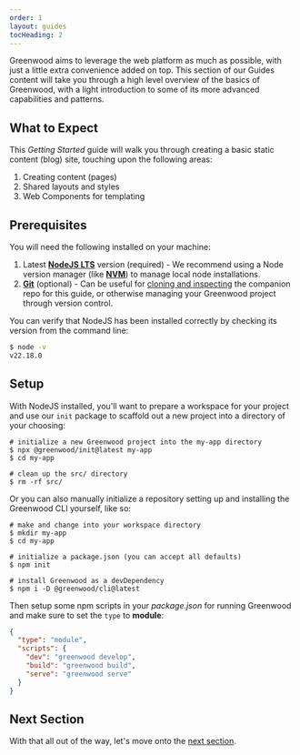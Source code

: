 ```yaml
---
order: 1
layout: guides
tocHeading: 2
---
```


<app-heading-box heading="Getting Started">
  <p>Greenwood aims to leverage the web platform as much as possible, with just a little extra convenience added on top.  This section of our Guides content will take you through a high level overview of the basics of Greenwood, with a light introduction to some of its more advanced capabilities and patterns.</p>
</app-heading-box>

## What to Expect

This _Getting Started_ guide will walk you through creating a basic static content (blog) site, touching upon the following areas:

1. Creating content (pages)
1. Shared layouts and styles
1. Web Components for templating

## Prerequisites

You will need the following installed on your machine:

1. Latest [**NodeJS LTS**](https://nodejs.org/en/download) version (required) - We recommend using a Node version manager (like [**NVM**](https://github.com/nvm-sh/nvm)) to manage local node installations.
1. [**Git**](https://git-scm.com/) (optional) - Can be useful for [cloning and inspecting](https://github.com/ProjectEvergreen/greenwood-getting-started) the companion repo for this guide, or otherwise managing your Greenwood project through version control.

You can verify that NodeJS has been installed correctly by checking its version from the command line:

```bash
$ node -v
v22.18.0
```

## Setup

With NodeJS installed, you'll want to prepare a workspace for your project and use our `init` package to scaffold out a new project into a directory of your choosing:

<!-- prettier-ignore-start -->
<app-ctc-block variant="shell" paste-contents="npx @greenwood/init@latest">

  ```shell
  # initialize a new Greenwood project into the my-app directory
  $ npx @greenwood/init@latest my-app
  $ cd my-app

  # clean up the src/ directory
  $ rm -rf src/
  ```

</app-ctc-block>

<!-- prettier-ignore-end -->

Or you can also manually initialize a repository setting up and installing the Greenwood CLI yourself, like so:

```shell
# make and change into your workspace directory
$ mkdir my-app
$ cd my-app

# initialize a package.json (you can accept all defaults)
$ npm init

# install Greenwood as a devDependency
$ npm i -D @greenwood/cli@latest
```

Then setup some npm scripts in your _package.json_ for running Greenwood and make sure to set the `type` to **module**:

<!-- prettier-ignore-start -->

<app-ctc-block variant="snippet" heading="package.json">

  ```json
  {
    "type": "module",
    "scripts": {
      "dev": "greenwood develop",
      "build": "greenwood build",
      "serve": "greenwood serve"
    }
  }
  ```

</app-ctc-block>

<!-- prettier-ignore-end -->

<!-- Looking for Stackblitz alternatives -->
<!-- https://github.com/ProjectEvergreen/www.greenwoodjs.dev/discussions/248 -->

<!-- ## Jump Right In

If you want to jump to the final results right away, you can browse [the companion repo](https://github.com/ProjectEvergreen/greenwood-getting-started) or play around with it directly in your browser on [Stackblitz](https://stackblitz.com/github/projectevergreen/greenwood-getting-started).

<iframe class="stackblitz" src="https://stackblitz.com/github/projectevergreen/greenwood-getting-started?embed=1" loading="lazy"></iframe>

-->

## Next Section

With that all out of the way, let's move onto the [next section](/guides/getting-started/key-concepts/).
